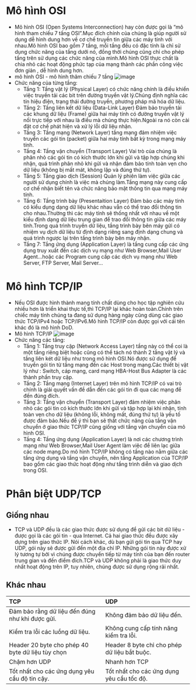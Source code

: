 # Mô hình OSI
* Mô hình OSI (Open Systems Interconnection) hay còn được gọi là “mô hình tham chiếu 7 tấng OSI”.Mục đích chính của chúng là giúp người sử dụng dễ hình dung hơn về cơ chế truyền tin giữa các máy tính với nhau.Mô hình OSI bao gồm 7 tầng, mỗi tầng đều có đặc tính là chỉ sử dụng chức năng của tầng dưới nó, đồng thời chúng cũng chỉ cho phép tầng trên sử dụng các chức năng của mình.Mô hình OSI thực chất là chia nhỏ các hoạt động phức tạp của mạng thành các phần công việc đơn giản , dễ hình dung hơn.
* mô hình OSI - mô hình thăm chiếu 7 tầng
![image](https://user-images.githubusercontent.com/91528234/199876907-14a23b8d-d69e-4f8c-aade-7f2589f518f1.png)
* Chức năng của từng tầng:
  * Tầng 1: Tầng vật lý (Physical Layer) có chức năng chính là điều khiển việc truyền tải các bit trên đường truyền vật lý.Chúng định nghĩa các tín hiệu điện, trạng thái đường truyền, phương pháp mã hóa dữ liệu.
  * Tầng 2: Tầng liên kết dữ liệu (Data-Link Layer) Đảm bảo truyền tải các khung dữ liệu (Frame) giữa hai máy tính có đường truyền vật lý nối trực tiếp với nhau là điều mà chúng thực hiện.Ngoài ra nó còn cài đặt cơ chế phát hiện và xử lý lỗi dữ liệu nhận.
  * Tầng 3: Tầng mạng (Network Layer) tầng mạng đảm nhiệm việc truyển các gói tin (packet) giữa hai máy tính bất kỳ trong mạng máy tính.
  * Tầng 4: Tầng vận chuyển (Transport Layer) Vai trò của chúng là phân nhỏ các gói tin có kích thước lớn khi gửi và tập hợp chúng khi nhận, quá trình phân nhỏ khi gửi và nhận đảm bảo tính toàn vẹn cho dữ liệu (không bị mất mát, không lặp và đúng thứ tự).
  * Tầng 5: Tầng giao dịch (Session) Quản lý phiên làm việc giữa các người sử dụng chính là việc mà chúng làm.Tầng mạng này cung cấp cơ chế nhận biết tên và chức năng bảo mật thông tin qua mạng máy tính.
  * Tầng 6: Tầng trình bày (Presentaition Layer) Đảm bảo các máy tính có kiểu dụng dạng dữ liệu khác nhau vẫn có thể trao đổi thông tin cho nhau.Thường thì các máy tính sẽ thống nhất với nhau về một kiểu định dạng dữ liệu trung gian để trao đổi thông tin giữa các máy tính.Trong quá trình truyền dữ liệu, tầng trình bày bên máy gửi có nhiệm vụ dịch dữ liệu từ định dạng riêng sang định dạng chung và quá trình ngược lại trên tầng trình bày bên máy nhận.
  * Tầng 7: Tầng ứng dụng (Application Layer) là tầng cung cấp các ứng dụng truy xuất đến các dịch vụ mạng như Web Browser,Mail User Agent…hoặc các Program cung cấp các dịch vụ mạng như Web Server, FTP Server, Mail Server…

# Mô hình TCP/IP

* Nếu OSI được hình thành mang tính chất dùng cho học tập nghiên cứu nhiều hơn là triển khai thực tế,thì TCP/IP lại khác hoàn toàn.Chính trên chiếc máy tính chúng ta đang sử dụng hàng ngày cũng dùng các giao thức TCP/IPv4 hoặc TCP/IPv6.Mô hình TCP/IP còn được gọi với cái tên khác đó là mô hình DoD.
* Mô hình TCP/IP
![image](https://user-images.githubusercontent.com/91528234/199877169-4544beac-e264-4401-8c2a-74fc4317ed06.png)
* Chức năng các tầng:
  * Tầng 1: Tầng truy cập (Network Access Layer) tầng này có thể coi là một tầng riêng biệt hoặc cũng có thể tách nó thành 2 tầng vật lý và tầng liên két dữ liệu như trong mô hình OSI.Nó được sử dụng để truyền gói tin từ tầng mạng đến các Host trong mạng.Các thiết bị vật lý như : Switch, cáp mạng, card mạng HBA-Host Bus Adapter là các thành phần truy cập.
  * Tầng 2: Tầng mạng (Internet Layer) trên mô hình TCP/IP có vai trò chính là giải quyết vấn đề dẫn đến các gói tin đi qua các mạng để đến đúng đích.
  * Tầng 3: Tầng vận chuyển (Transport Layer) đảm nhiệm việc phân nhỏ các gói tin có kích thước lớn khi gửi và tập hợp lại khi nhận, tính toàn vẹn cho dữ liệu (không lỗi, không mất, đúng thứ tự) là yếu tố được đảm bảo.Nếu để ý thì bạn sẽ thất chức năng của tầng vận chuyển ở giao thức TCP/IP cũng giống với tầng vận chuyển của mô hình OSI.
  * Tầng 4: Tầng ứng dụng (Application Layer) là nơi các chương trình mạng như Web Browser,Mail User Agent làm việc để liên lạc giữa các node mạng.Do mô hình TCP/IP không có tầng nào nằm giữa các tầng ứng dụng và tầng vận chuyển, nên tầng Application của TCP/IP bao gồm các giao thức hoạt động như tầng trình diễn và giao dịch trong OSI.
# Phân biệt UDP/TCP
## Giống nhau
* TCP và UDP đều là các giao thức được sử dụng để gửi các bit dữ liệu - được gọi là các gói tin - qua Internet. Cả hai giao thức đều được xây dựng trên giao thức IP. Nói cách khác, dù bạn gửi gói tin qua TCP hay UDP, gói này sẽ được gửi đến một địa chỉ IP. Những gói tin này được xử lý tương tự bởi vì chúng được chuyển tiếp từ máy tính của bạn đến router trung gian và đến điểm đích.TCP và UDP không phải là giao thức duy nhất hoạt động trên IP, tuy nhiên, chúng được sử dụng rộng rãi nhất.

## Khác nhau

| TCP | UDP |
|:----|:----|
| Đảm bảo rằng dữ liệu đến đúng như khi được gửi. | Không đảm bảo dữ liệu đến.|
| Kiểm tra lỗi các luồng dữ liệu. | Không cung cấp tính năng kiểm tra lỗi. |
| Header 20 byte cho phép 40 byte dữ liệu tùy chọn | Header 8 byte chỉ cho phép dữ liệu bắt buộc. |
| Chậm hơn UDP | Nhanh hơn TCP |
| Tốt nhất cho các ứng dụng yêu cầu độ tin cậy. | Tốt nhất cho các ứng dụng yêu cầu tốc độ. |

